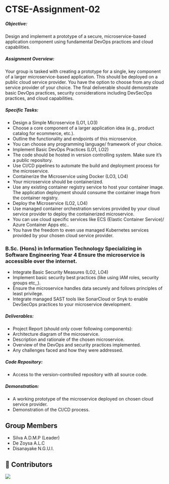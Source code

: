 # CTSE-Assignment-02

##### Objective:
Design and implement a prototype of a secure, microservice-based application component
using fundamental DevOps practices and cloud capabilities.
##### Assignment Overview:
Your group is tasked with creating a prototype for a single, key component of a larger
microservice-based application. This should be deployed on a public cloud service provider.
You have the option to choose from any cloud service provider of your choice. The final
deliverable should demonstrate basic DevOps practices, security considerations including
DevSecOps practices, and cloud capabilities.
##### Specific Tasks:
- Design a Simple Microservice (LO1, LO3)
- Choose a core component of a larger application idea (e.g., product catalog for ecommerce,     etc.).
- Outline the functionality and endpoints of this microservice.
- You can choose any programming language/ framework of your choice.
- Implement Basic DevOps Practices (LO1, LO2)
- The code should be hosted in version controlling system. Make sure it’s a public
  repository.
- Use CI/CD pipelines to automate the build and deployment process for the
  microservice.
- Containerize the Microservice using Docker (LO3, LO4)
- Your microservice should be containerized.
- Use any existing container registry service to host your container image. The
  application deployment should consume the container image from the container
  registry.
- Deploy the Microservice (LO2, LO4)
- Use managed container orchestration services provided by your cloud service provider
  to deploy the containerized microservice.
- You can use cloud specific services like ECS (Elastic Container Service)/ Azure
  Container Apps etc..
- You have the freedom to even use managed Kubernetes services provided by
  your chosen cloud service provider.

### B.Sc. (Hons) in Information Technology Specializing in Software Engineering Year 4 Ensure the microservice is accessible over the internet.
- Integrate Basic Security Measures (LO2, LO4)
- Implement basic security best practices (like using IAM roles, security groups etc,,).
- Ensure the microservice handles data securely and follows principles of least privilege.
- Integrate managed SAST tools like SonarCloud or Snyk to enable DevSecOps practices
  to your microservice development.

##### Deliverables:
- Project Report (should only cover following components):
- Architecture diagram of the microservice.
- Description and rationale of the chosen microservice.
- Overview of the DevOps and security practices implemented.
- Any challenges faced and how they were addressed.

##### Code Repository:
- Access to the version-controlled repository with all source code.

##### Demonstration:
- A working prototype of the microservice deployed on chosen cloud service provider.
- Demonstration of the CI/CD process.

 <h2 align="left">Group Members</h2>
 
- Silva A.D.M.P (Leader)
- De Zoysa A.L.C
- Disanayake N.G.U.I.
 
 ## 🌱 Contributors </br>

<a href="https://github.com/MadhushaPrasad/CTSE-Assignment-02/graphs/contributors">
  <img src="https://contrib.rocks/image?repo=MadhushaPrasad/CTSE-Assignment-02" />
</a>
</br>
